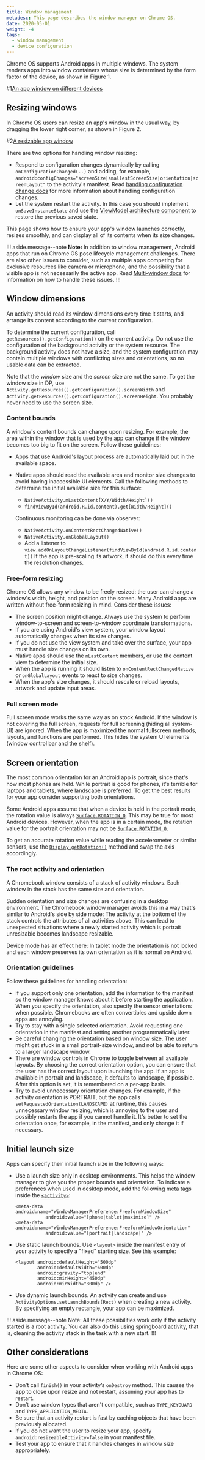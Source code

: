 ```yaml
---
title: Window management
metadesc: This page describes the window manager on Chrome OS.
date: 2020-05-01
weight: -4
tags:
  - window management
  - device configuration
---
```


Chrome OS supports Android apps in multiple windows. The system renders apps
into window containers whose size is determined by the form factor of the
device, as shown in Figure 1.

#1[An app window on different devices](/images/android/optimizing/fullscreen-and-windows.png)

## Resizing windows

In Chrome OS users can resize an app's window in the usual way, by dragging
the lower right corner, as shown in Figure 2.

#2[A resizable app window](/images/android/optimizing/resizable.png)

There are two options for handling window resizing:

- Respond to configuration changes dynamically by calling
  `onConfigurationChanged(..)` and adding, for example,
  `android:configChanges="screenSize|smallestScreenSize|orientation|screenLayout"`
  to the activity's manifest. Read
  [handling configuration change docs](https://developer.android.com/guide/topics/resources/runtime-changes)
  for more information about handling configuration changes.
- Let the system restart the activity. In this case you should implement
  `onSaveInstanceState` and use the [ViewModel architecture
  component](https://developer.android.com/topic/libraries/architecture/viewmodel) to restore the previous
  saved state.

This page shows how to ensure your app's window launches correctly, resizes
smoothly, and can display all of its contents when its size changes.

!!! aside.message--note
**Note:** In addition to window management, Android apps that run on Chrome OS pose
lifecycle management challenges. There are also other issues to consider, such
as multiple apps competing for exclusive resources like camera or microphone,
and the possibility that a visible app is not necessarily the active app. Read
[Multi-window docs](https://developer.android.com/guide/topics/ui/multi-window) for information on how to
handle these issues.
!!!

## Window dimensions

An activity should read its window dimensions every time it starts, and
arrange its content according to the current configuration.

To determine the current configuration, call `getResources().getConfiguration()`
on the current activity. Do not use the
configuration of the background activity or the system resource.
The background activity does not have a size, and the system configuration may
contain multiple windows with conflicting sizes and orientations, so no usable
data can be extracted.

Note that the _window_ size and the _screen_ size are not the same. To get the
window size in DP, use `Activity.getResources().getConfiguration().screenWidth`
and `Activity.getResources().getConfiguration().screenHeight`. You probably
never need to use the screen size.

### Content bounds

A window's content bounds can change upon resizing. For example, the area within
the window that is used by the app can change if the window becomes too big to
fit on the screen. Follow these guidelines:

- Apps that use Android's layout process are automatically laid out
  in the available space.
- Native apps should read the available area and monitor size changes to avoid
  having inaccessible UI elements. Call the following methods to determine the
  initial available size for this surface:

  - `NativeActivity.mLastContent[X/Y/Width/Height]()`
  - `findViewById(android.R.id.content).get[Width/Height]()`

  Continuous monitoring can be done via observer:

  - `NativeActivity.onContentRectChangedNative()`
  - `NativeActivity.onGlobalLayout()`
  - Add a listener to `view.addOnLayoutChangeListener(findViewById(android.R.id.content))`
    If the app is pre-scaling its artwork, it should do this every time the resolution changes.

### Free-form resizing

Chrome OS allows any window to be freely resized: the user can change a window's
width, height, and position on the screen. Many Android apps are written without
free-form resizing in mind. Consider these issues:

- The screen position might change. Always use the
  system to perform window-to-screen and screen-to-window coordinate transformations.
- If you are using Android's view system, your window layout
  automatically changes when its size changes.
- If you do not use the view system and take over the surface, your app must
  handle size changes on its own.
- Native apps should use the `mLastContent` members, or use the content view to
  determine the initial size.
- When the app is running it should listen to `onContentRectChangedNative` or
  `onGlobalLayout` events to react to size changes.
- When the app's size changes, it should rescale or reload layouts, artwork
  and update input areas.

### Full screen mode

Full screen mode works the same way as on stock Android.
If the window is not covering the full screen, requests for full screening
(hiding all system-UI) are ignored. When the app is maximized
the normal fullscreen methods, layouts, and functions are performed.
This hides the system UI elements (window control bar and the shelf).

## Screen orientation

The most common orientation for an Android app is portrait, since that's how
most phones are held. While portrait is good for phones, it's terrible for
laptops and tablets, where landscape is preferred. To get
the best results for your app consider supporting both orientations.

Some Android apps assume that when a device is held in the portrait mode, the
rotation value is always [`Surface.ROTATION_0`](https://developer.android.com/reference/android/view/Surface.html#ROTATION_0).
This may be true for most Android devices. However, when the app is in a
certain mode, the rotation value for the portrait orientation may not be
[`Surface.ROTATION_0`](https://developer.android.com/reference/android/view/Surface.html#ROTATION_0).

To get an accurate rotation value while reading the accelerometer or similar
sensors, use the [`Display.getRotation()`](https://developer.android.com/reference/android/view/Display.html#getRotation())
method and swap the axis accordingly.

### The root activity and orientation

A Chromebook window consists of a stack of activity windows. Each window
in the stack has the same size and orientation.

Sudden orientation and size changes are confusing in a desktop
environment. The Chromebook window manager avoids this in a way that's similar
to Android's side by side mode: The activity at the bottom of the stack controls
the attributes of all activities above. This can lead to unexpected situations
where a newly started activity which is portrait unresizable becomes landscape
resizable.

Device mode has an effect here: In tablet mode the orientation is not locked and
each window preserves its own orientation as it is normal
on Android.

### Orientation guidelines

Follow these guidelines for handling orientation:

- If you support only one orientation, add the information to the manifest so
  the window manager knows about it before starting the application. When you
  specify the orientation, also specify the sensor orientations when possible.
  Chromebooks are often convertibles and upside down apps are annoying.
- Try to stay with a single selected orientation. Avoid requesting one orientation
  in the manifest and setting another programmatically later.
- Be careful changing the orientation based on window size. The user might get
  stuck in a small portrait-size window, and not be able to return to a larger
  landscape window.
- There are window controls in Chrome to toggle between all available
  layouts. By choosing the correct orientation option, you can ensure that the user
  has the correct layout upon launching the app. If an app is available in portrait
  and landscape, it defaults to landscape, if possible. After this option is set,
  it is remembered on a per-app basis.
- Try to avoid unnecessary orientation changes. For example, if the activity
  orientation is PORTRAIT, but the app calls `setRequestedOrientation(LANDSCAPE)`
  at runtime, this causes unnecessary window resizing, which is annoying to the
  user and possibly restarts the app if you cannot handle it. It's better to set
  the orientation once, for example, in the manifest, and only change it
  if necessary.

## Initial launch size

Apps can specify their initial launch size in the following ways:

- Use a launch size only in desktop environments.
  This helps the window manager to give you the proper bounds and
  orientation. To indicate a preferences when used in desktop mode, add
  the following meta tags inside the
  [`<activity>`](https://developer.android.com/guide/topics/manifest/activity-element.html):

      <meta-data android:name="WindowManagerPreference:FreeformWindowSize"
                 android:value="[phone|tablet|maximize]" />
      <meta-data android:name="WindowManagerPreference:FreeformWindowOrientation"
                 android:value="[portrait|landscape]" />

- Use static launch bounds. Use `<layout>` inside the manifest entry of your
  activity to specify a "fixed" starting size. See this example:

      <layout android:defaultHeight="500dp"
              android:defaultWidth="600dp"
              android:gravity="top|end"
              android:minHeight="450dp"
              android:minWidth="300dp" />

- Use dynamic launch bounds. An activity can create and use
  `ActivityOptions.setLaunchBounds(Rect)` when creating a new activity. By
  specifying an empty rectangle, your app can be maximized.

!!! aside.message--note
Note: All these possibilities work only if the activity started is a root
activity. You can also do this using springboard activity, that is, cleaning
the activity stack in the task with a new start.
!!!

## Other considerations

Here are some other aspects to consider when working with Android apps in
Chrome OS:

- Don’t call `finish()` in your activity’s `onDestroy` method. This causes the
  app to close upon resize and not restart, assuming your app has to restart.
- Don’t use window types that aren't compatible, such as `TYPE_KEYGUARD` and
  `TYPE_APPLICATION_MEDIA`.
- Be sure that an activity restart is fast by caching objects that have been
  previously allocated.
- If you do not want the user to resize your app, specify
  <code>android:resizeableActivity=false</code> in your manifest file.
- Test your app to ensure that it handles changes in
  window size appropriately.
